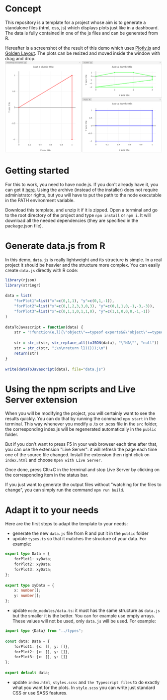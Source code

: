 # Concept

This repository is a template for a project whose aim is to generate a standalone files (html, css, js) which displays plots just like in a dashboard. The data is fully contained in one of the js files and can be generated from R.

Hereafter is a screenshot of the result of this demo which uses [Plotly.js](https://plotly.com/javascript/) and [Golden Layout](https://golden-layout.com/). The plots can be resized and moved inside the window with drag and drop.
![Screenshot](./img-for-readme/result.png)

# Getting started

For this to work, you need to have node.js. If you don't already have it, you can get it [here](https://nodejs.org/en/download/). Using the archive (instead of the installer) does not require administrator rights, but you will have to put the path to the node executable in the PATH environment variable.

Download this template, and unzip it if it is zipped. Open a terminal and go to the root directory of the project and type `npm install` or `npm i`. It will download all the needed dependencies (they are specified in the package.json file).

# Generate data.js from R

In this demo, `data.js` is really lightweight and its structure is simple. In a real project it should be heavier and the structure more complex. You can easily create `data.js` directly with R code:
```R
library(rjson)
library(stringr)

data = list(
	"forPlot1"=list("x"=c(0,1,1), "y"=c(0,1,-1)),
	"forPlot2"=list("x"=c(0,1,2,3,3,0,3), "y"=c(0,1,1,0,-1,-3,-3)),
	"forPlot3"=list("x"=c(0,1,1,0,1,1,0), "y"=c(1,1,0,0,0,-1,-1))
)

dataToJavascript = function(data) {
	str = "!function(e,l){\"object\"==typeof exports&&\"object\"==typeof module?module.exports=l():\"function\"==typeof define&&define.amd?define([],l):\"object\"==typeof exports?exports.data=l():e.data=l()}(self,(()=>(()=>{\"use strict\";var e={d:(l,n)=>{for(var d in n)e.o(n,d)&&!e.o(l,d)&&Object.defineProperty(l,d,{enumerable:!0,get:n[d]})},o:(e,l)=>Object.prototype.hasOwnProperty.call(e,l),r:e=>{\"undefined\"!=typeof Symbol&&Symbol.toStringTag&&Object.defineProperty(e,Symbol.toStringTag,{value:\"Module\"}),Object.defineProperty(e,\"__esModule\",{value:!0})}},l={};e.r(l),e.d(l,{default:()=>n});\n\nconst n = "

	str = str_c(str, str_replace_all(toJSON(data), "\"NA\"", "null"))
	str = str_c(str, ";\n\nreturn l})()));\n")
	return(str)
}

write(dataToJavascript(data), file="data.js")
```

# Using the npm scripts and Live Server extension

When you will be modifying the project, you will certainly want to see the results quickly. You can do that by running the command `npm start` in the terminal. This way whenever you modify a .ts or .scss file in the `src` folder, the corresponding index.js will be regenerated automatically in the `public` folder.

But if you don't want to press F5 in your web browser each time after that, you can use the extension "Live Server": it will refresh the page each time one of the source file changed. Install the extension then right click on `index.html` and choose `Open with Live Server`.

Once done, press Cltr+C in the terminal and stop Live Server by clicking on the corresponding item in the status bar.

If you just want to generate the output files without "watching for the files to change", you can simply run the command `npm run build`.

# Adapt it to your needs

Here are the first steps to adapt the template to your needs:
- generate the new `data.js` file from R and put it in the `public` folder
- update `types.ts` so that it matches the structure of your data. For example:
```typescript
export type Data = {
	forPlot1: xyData;
	forPlot2: xyData;
	forPlot3: xyData;
};

export type xyData = {
	x: number[];
	y: number[];
};
```
- update `node_modules/data.ts`: it must has the same structure as `data.js` but the smaller it is the better. You can for example use empty arrays. These values will not be used, only `data.js` will be used. For example:
```typescript
import type {Data} from "../types";

const data: Data = {
	forPlot1: {x: [], y: []},
	forPlot2: {x: [], y: []},
	forPlot3: {x: [], y: []}
};

export default data;

```
- update `index.html`, `styles.scss` and `the Typescript files` to do exactly what you want for the plots. In `style.scss` you can write just standard CSS or use SASS features.
